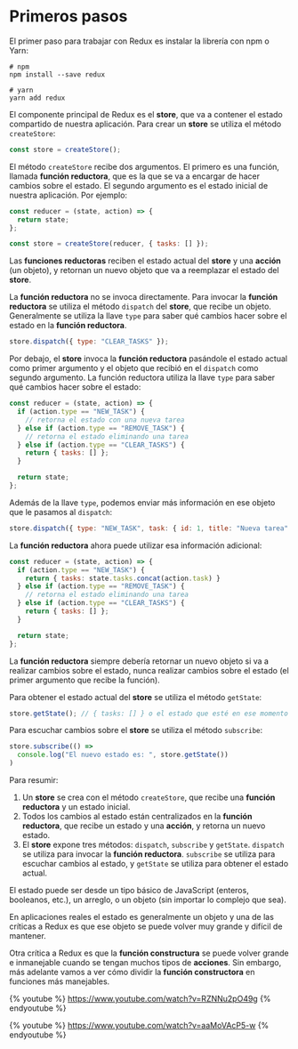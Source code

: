 # Primeros pasos

El primer paso para trabajar con Redux es instalar la librería con npm o Yarn:

```
# npm
npm install --save redux

# yarn
yarn add redux
```

El componente principal de Redux es el **store**, que va a contener el estado compartido de nuestra aplicación. Para crear un **store** se utiliza el método `createStore`:

```javascript
const store = createStore();
```

El método `createStore` recibe dos argumentos. El primero es una función, llamada **función reductora**, que es la que se va a encargar de hacer cambios sobre el estado. El segundo argumento es el estado inicial de nuestra aplicación. Por ejemplo:

```javascript
const reducer = (state, action) => {
  return state;
};

const store = createStore(reducer, { tasks: [] });
```

Las **funciones reductoras** reciben el estado actual del **store** y una **acción** (un objeto), y retornan un nuevo objeto que va a reemplazar el estado del **store**.

La **función reductora** no se invoca directamente. Para invocar la **función reductora** se utiliza el método `dispatch` del **store**, que recibe un objeto. Generalmente se utiliza la llave `type` para saber qué cambios hacer sobre el estado en la **función reductora**.

```javascript
store.dispatch({ type: "CLEAR_TASKS" });
```

Por debajo, el **store** invoca la **función reductora** pasándole el estado actual como primer argumento y el objeto que recibió en el `dispatch` como segundo argumento. La función reductora utiliza la llave `type` para saber qué cambios hacer sobre el estado:

```javascript
const reducer = (state, action) => {
  if (action.type == "NEW_TASK") {
    // retorna el estado con una nueva tarea
  } else if (action.type == "REMOVE_TASK") {
    // retorna el estado eliminando una tarea
  } else if (action.type == "CLEAR_TASKS") {
    return { tasks: [] };
  }

  return state;
};
```

Además de la llave `type`, podemos enviar más información en ese objeto que le pasamos al `dispatch`:

```javascript
store.dispatch({ type: "NEW_TASK", task: { id: 1, title: "Nueva tarea" } });
```

La **función reductora** ahora puede utilizar esa información adicional:

```javascript
const reducer = (state, action) => {
  if (action.type == "NEW_TASK") {
    return { tasks: state.tasks.concat(action.task) }
  } else if (action.type == "REMOVE_TASK") {
    // retorna el estado eliminando una tarea
  } else if (action.type == "CLEAR_TASKS") {
    return { tasks: [] };
  }

  return state;
};
```

La **función reductora** siempre debería retornar un nuevo objeto si va a realizar cambios sobre el estado, nunca realizar cambios sobre el estado (el primer argumento que recibe la función).

Para obtener el estado actual del **store** se utiliza el método `getState`:

```javascript
store.getState(); // { tasks: [] } o el estado que esté en ese momento
```

Para escuchar cambios sobre el **store** se utiliza el método `subscribe`:

```javascript
store.subscribe(() =>
  console.log("El nuevo estado es: ", store.getState())
)
```

Para resumir:

1. Un **store** se crea con el método `createStore`, que recibe una **función reductora** y un estado inicial.
2. Todos los cambios al estado están centralizados en la **función reductora**, que recibe un estado y una **acción**, y retorna un nuevo estado.
3. El **store** expone tres métodos: `dispatch`, `subscribe` y `getState`. `dispatch` se utiliza para invocar la **función reductora**. `subscribe` se utiliza para escuchar cambios al estado, y `getState` se utiliza para obtener el estado actual.

El estado puede ser desde un tipo básico de JavaScript (enteros, booleanos, etc.), un arreglo, o un objeto (sin importar lo complejo que sea).

En aplicaciones reales el estado es generalmente un objeto y una de las críticas a Redux es que ese objeto se puede volver muy grande y difícil de mantener.

Otra crítica a Redux es que la **función constructura** se puede volver grande e inmanejable cuando se tengan muchos tipos de **acciones**. Sin embargo, más adelante vamos a ver cómo dividir la **función constructora** en funciones más manejables.

{% youtube %} https://www.youtube.com/watch?v=RZNNu2pO49g {% endyoutube %}

{% youtube %} https://www.youtube.com/watch?v=aaMoVAcP5-w {% endyoutube %}
